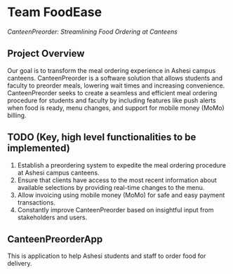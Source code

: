 
# Team FoodEase

 _CanteenPreorder: Streamlining Food Ordering at Canteens_

## Project Overview

Our goal is to transform the meal ordering experience in Ashesi campus canteens. 
CanteenPreorder is a software solution that allows students and faculty to preorder meals, 
lowering wait times and increasing convenience. CanteenPreorder seeks to create a seamless and 
efficient meal ordering procedure for students and faculty by including features like push alerts
when food is ready, menu changes, and support for mobile money (MoMo) billing.

## TODO (Key, high level functionalities to be implemented)

1. Establish a preordering system to expedite the meal ordering procedure at Ashesi campus 
canteens.
2. Ensure that clients have access to the most recent information about available selections by 
providing real-time changes to the menu.
3. Allow invoicing using mobile money (MoMo) for safe and easy payment transactions.
4. Constantly improve CanteenPreorder based on insightful input from stakeholders and 
users.

## CanteenPreorderApp
This is application to help Ashesi students and staff to order food for delivery.
